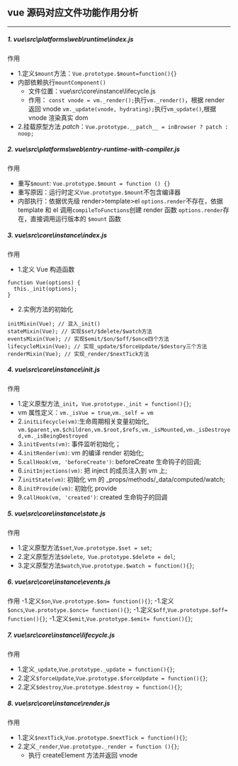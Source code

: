 ## vue 源码对应文件功能作用分析

---

##### 1. vue\src\platforms\web\runtime\index.js

作用

- 1.定义`$mount`方法：`Vue.prototype.$mount=function(){}`
- 内部依赖执行`mountComponent()`
  - 文件位置：vue\src\core\instance\lifecycle.js
  - 作用：
    `const vnode = vm._render();`执行`vm._render()`，根据 render 返回 vnode
    `vm._update(vnode, hydrating);`执行`vm_update()`,根据 vnode 渲染真实 dom
- 2.挂载原型方法 _patch_：`Vue.prototype.__patch__ = inBrowser ? patch : noop;`

##### 2. vue\src\platforms\web\entry-runtime-with-compiler.js

作用

- 重写`$mount`: `Vue.prototype.$mount = function () {}`
- 重写原因：运行时定义`Vue.prototype.$mount`不包含编译器
- 内部执行：依据优先级 render>template>el
  `options.render`不存在，依据 template 和 el 调用`compileToFunctions`创建 render 函数
  `options.render`存在，直接调用运行版本的 `$mount` 函数

##### 3. vue\src\core\instance\index.js

作用

- 1.定义 Vue 构造函数

```
function Vue(options) {
  this._init(options);
}
```

- 2.实例方法的初始化

```
initMixin(Vue); // 混入_init()
stateMixin(Vue); // 实现$set/$delete/$watch方法
eventsMixin(Vue); // 实现$emit/$on/$off/$once四个方法
lifecycleMixin(Vue); // 实现_update/$forceUpdate/$destory三个方法
renderMixin(Vue); // 实现_render/$nextTick方法
```

##### 4. vue\src\core\instance\init.js

作用

- 1.定义原型方法`_init`，`Vue.prototype._init = function(){}`;
- vm 属性定义：`vm._isVue = true`,`vm._self = vm`
- 2.`initLifecycle(vm)`:生命周期相关变量初始化,
  `vm.$parent,vm.$children,vm.$root,$refs,vm._isMounted,vm._isDestroyed,vm._isBeingDestroyed`
- 3.`initEvents(vm)`: 事件监听初始化；
- 4.`initRender(vm)`: vm 的编译 render 初始化;
- 5.`callHook(vm, 'beforeCreate')`: beforeCreate 生命钩子的回调;
- 6.`initInjections(vm)`: 把 inject 的成员注入到 vm 上;
- 7.`initState(vm)`: 初始化 vm 的 \_props/methods/\_data/computed/watch;
- 8.`initProvide(vm)`: 初始化 provide
- 9.`callHook(vm, 'created')`: created 生命钩子的回调

##### 5. vue\src\core\instance\state.js

作用

- 1.定义原型方法`$set`,`Vue.prototype.$set = set`;
- 2.定义原型方法`$delete`,` Vue.prototype.$delete = del`;
- 3.定义原型方法`$watch`,`Vue.prototype.$watch = function(){}`;

##### 6. vue\src\core\instance\events.js

作用
-1.定义`$on`,`Vue.prototype.$on= function(){}`;
-1.定义`$oncs`,`Vue.prototype.$oncs= function(){}`;
-1.定义`$off`,`Vue.prototype.$off= function(){}`;
-1.定义`$emit`,`Vue.prototype.$emit= function(){}`;

##### 7. vue\src\core\instance\lifecycle.js

作用

- 1.定义`_update`,`Vue.prototype._update = function(){}`;
- 2.定义`$forceUpdate`,`Vue.prototype.$forceUpdate = function(){}`;
- 2.定义`$destroy`,`Vue.prototype.$destroy = function(){}`;

##### 8. vue\src\core\instance\render.js

作用

- 1.定义`$nextTick`,`Vue.prototype.$nextTick = function(){}`;
- 2.定义`_render`,`Vue.prototype._render = function (){}`;
  - 执行 createElement 方法并返回 vnode

